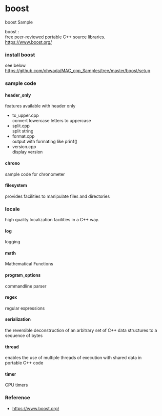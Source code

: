 boost
===============

boost Sample <br/>


boost : <br/>
free peer-reviewed portable C++ source libraries.<br/>
https://www.boost.org/ <br/>


###  install boost
see below <br/>
https://github.com/ohwada/MAC_cpp_Samples/tree/master/boost/setup <br/>

### sample code

#### header_only
features available with header only <br/>
- to_upper.cpp <br/>
convert lowercase letters to uppercase <br/>
- split.cpp <br/>
split string <br/>
- format.cpp  <br/>
output with formating like prinf()  <br/>
- version.cpp <br/>
display version <br/>


#### chrono
sample code for chronometer <br/>

#### filesystem
 provides facilities to manipulate files and directories <br/>

### locale
high quality localization facilities in a C++ way.  <br/>

#### log
logging <br/>

#### math
Mathematical Functions <br/>


#### program_options
commandline parser <br/>

#### regex
regular expressions

#### serialization
the reversible deconstruction of an arbitrary set of C++ data structures to a sequence of bytes <br/>

#### thread
enables the use of multiple threads of execution with shared data in portable C++ code <br/>

#### timer
CPU timers

### Reference <br/>
- https://www.boost.org/

